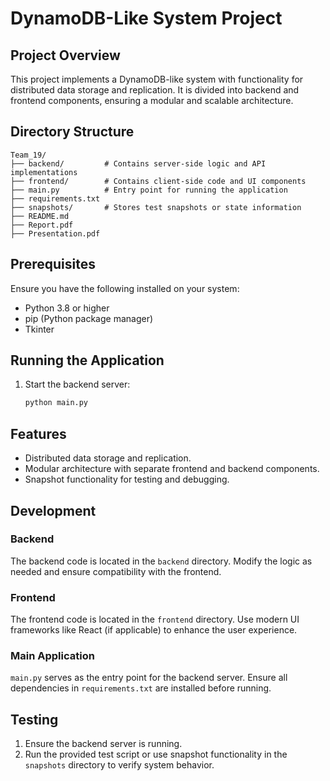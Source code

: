 # DynamoDB-Like System Project

## Project Overview
This project implements a DynamoDB-like system with functionality for distributed data storage and replication. It is divided into backend and frontend components, ensuring a modular and scalable architecture.

## Directory Structure

```plaintext
Team_19/
├── backend/         # Contains server-side logic and API implementations
├── frontend/        # Contains client-side code and UI components
├── main.py          # Entry point for running the application
├── requirements.txt  
├── snapshots/       # Stores test snapshots or state information
├── README.md
├── Report.pdf
├── Presentation.pdf 
```

## Prerequisites

Ensure you have the following installed on your system:

- Python 3.8 or higher
- pip (Python package manager)
- Tkinter



## Running the Application

1. Start the backend server:
   ```bash
   python main.py
   ```


## Features

- Distributed data storage and replication.
- Modular architecture with separate frontend and backend components.
- Snapshot functionality for testing and debugging.

## Development

### Backend
The backend code is located in the `backend` directory. Modify the logic as needed and ensure compatibility with the frontend.

### Frontend
The frontend code is located in the `frontend` directory. Use modern UI frameworks like React (if applicable) to enhance the user experience.

### Main Application
`main.py` serves as the entry point for the backend server. Ensure all dependencies in `requirements.txt` are installed before running.

## Testing

1. Ensure the backend server is running.
2. Run the provided test script or use snapshot functionality in the `snapshots` directory to verify system behavior.


